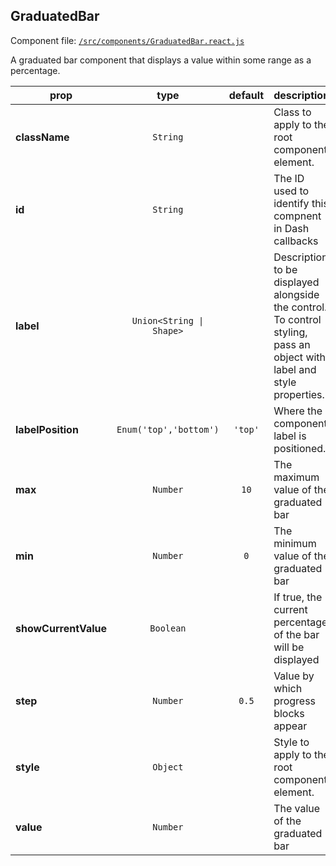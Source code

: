 
## GraduatedBar

Component file: [`/src/components/GraduatedBar.react.js`](/src/components/GraduatedBar.react.js)

A graduated bar component that displays
a value within some range as a
percentage.

prop | type | default | description
---- | :----: | :-------: | -----------
**className** | `String` |  | Class to apply to the root component element.
**id** | `String` |  | The ID used to identify this compnent in Dash callbacks
**label** | `Union<String \| Shape>` |  | Description to be displayed alongside the control. To control styling, pass an object with label and style properties.
**labelPosition** | `Enum('top','bottom')` | `'top'` | Where the component label is positioned.
**max** | `Number` | `10` | The maximum value of the graduated bar
**min** | `Number` | `0` | The minimum value of the graduated bar
**showCurrentValue** | `Boolean` |  | If true, the current percentage  of the bar will be displayed
**step** | `Number` | `0.5` | Value by which progress blocks appear
**style** | `Object` |  | Style to apply to the root component element.
**value** | `Number` |  | The value of the graduated bar
